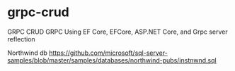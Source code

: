 # grpc-crud
GRPC CRUD
GRPC Using EF Core, EFCore, ASP.NET Core, and Grpc server reflection

Northwind db 
https://github.com/microsoft/sql-server-samples/blob/master/samples/databases/northwind-pubs/instnwnd.sql
